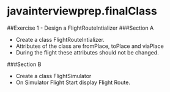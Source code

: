 # javainterviewprep.finalClass
##Exercise 1 - Design a FlightRouteIntializer
###Section A
* Create a class FlightRouteIntializer.
* Attributes of the class are fromPlace, toPlace and viaPlace
* During the flight these attributes should not be changed.

###Section B
* Create a class FlightSimulator
* On Simulator Flight Start display Flight Route.
